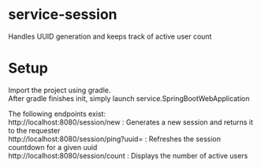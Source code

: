 # service-session
Handles UUID generation and keeps track of active user count
  
# Setup  
  
Import the project using gradle.  
After gradle finishes init, simply launch service.SpringBootWebApplication  
  
The following endpoints exist:  
http://localhost:8080/session/new : Generates a new session and returns it to the requester  
http://localhost:8080/session/ping?uuid=<uuid-here> : Refreshes the session countdown for a given uuid  
http://localhost:8080/session/count : Displays the number of active users
